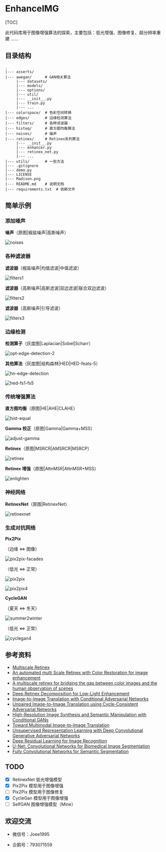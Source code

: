 # EnhanceIMG

[TOC]

此代码库用于图像增强算法的探索，主要包括：低光增强、图像修复、超分辨率重建 …… 

## 目录结构

```
.
|--- asserts/
|--- awegan/      # GAN相关算法
     |--- datasets/
     |--- models/
     |--- options/
     |--- util/
     |--- __init__.py
     |--- train.py
     |--- ...
|--- colorspace/  # 色彩空间转换
|--- edges/       # 边缘检测算法
|--- filters/     # 各种滤波器
|--- histeq/      # 直方图均衡算法
|--- noises/      # 噪声
|--- retinex/     # Retinex系列算法
     |--- __init__.py
     |--- enhancer.py
     |--- retinex_net.py
     |--- ...
|--- utils/       # 一些方法
|--- .gitignore
|--- demo.py
|--- LICENSE
|--- Madison.png
|--- README.md    # 说明文档
|--- requirements.txt  # 依赖文件
```

## 简单示例

### 添加噪声

**噪声**（原图|椒盐噪声|高斯噪声）

![noises](https://cdn.jsdelivr.net/gh/atomicoo/picture-bed@latest/2021/04/1619614042-noises.png)

### 各种滤波器

**滤波器**（椒盐噪声|均值滤波|中值滤波）

![filters1](https://cdn.jsdelivr.net/gh/atomicoo/picture-bed@latest/2021/04/1619614242-filters1.png)

**滤波器**（高斯噪声|高斯滤波|双边滤波|联合双边滤波）

![filters2](https://cdn.jsdelivr.net/gh/atomicoo/picture-bed@latest/2021/04/1619614258-filters2.png)

**滤波器**（高斯噪声|引导滤波）

![filters3](https://cdn.jsdelivr.net/gh/atomicoo/picture-bed@latest/2021/04/1619614271-filters3.png)

### 边缘检测

**检测算子**（灰度图|Laplacian|Sobel|Scharr）

![opt-edge-detection-2](https://cdn.jsdelivr.net/gh/atomicoo/picture-bed@latest/2021/05/1619852372-opt-edge-detection-2.png)

**其他算法**（灰度图|结构森林|HED|HED-feats-5）

![hn-edge-detection](https://cdn.jsdelivr.net/gh/atomicoo/picture-bed@latest/2021/05/1619852478-hn-edge-detection.png)

![hed-fs1-fs5](https://cdn.jsdelivr.net/gh/atomicoo/picture-bed@latest/2021/05/1619955819-hed-fs1-fs5.png)

### 传统增强算法

**直方图均衡**（原图|HE|AHE|CLAHE）

![hist-equal](https://cdn.jsdelivr.net/gh/atomicoo/picture-bed@latest/2021/04/1619614292-hist-equal.png)

**Gamma 校正**（原图|Gamma|Gamma+MSS）

![adjust-gamma](https://cdn.jsdelivr.net/gh/atomicoo/picture-bed@latest/2021/04/1619684267-adjust-gamma.png)

**Retinex**（原图|MSRCR|AMSRCR|MSRCP）

![retinex](https://cdn.jsdelivr.net/gh/atomicoo/picture-bed@latest/2021/04/1619614304-retinex.png)

**Retinex 增强**（原图|AttnMSR|AttnMSR+MSS）

![enlighten](https://cdn.jsdelivr.net/gh/atomicoo/picture-bed@latest/2021/04/1619614316-enlighten.png)

### 神经网络

**RetinexNet**（原图|RetinexNet）

![retinexnet](https://cdn.jsdelivr.net/gh/atomicoo/picture-bed@latest/2021/04/1619668202-retinexnet.png)

### 生成对抗网络

**Pix2Pix**

（边缘 <=> 图像）

![pix2pix-facades](https://cdn.jsdelivr.net/gh/atomicoo/picture-bed@latest/2021/05/1620004141-pix2pix-facades.png)

（低光 <=> 正常）

![pix2pix](https://cdn.jsdelivr.net/gh/atomicoo/picture-bed@latest/2021/05/1619955841-pix2pix.png)

![pix2pix4](https://cdn.jsdelivr.net/gh/atomicoo/picture-bed@latest/2021/05/1620038713-pix2pix4.png)

**CycleGAN**

（夏天 <=> 冬天）

![summer2winter](https://cdn.jsdelivr.net/gh/atomicoo/picture-bed@latest/2021/05/1619937669-summer2winter.png)

（低光 <=> 正常）

![cyclegan4](https://cdn.jsdelivr.net/gh/atomicoo/picture-bed@latest/2021/05/1620037334-cyclegan4.png)

## 参考资料

- [Multiscale Retinex](http://www.ipol.im/pub/art/2014/107/)
- [An automated multi Scale Retinex with Color Restoration for image enhancement](http://ieeexplore.ieee.org/document/6176791/)
- [A multiscale retinex for bridging the gap between color images and the human observation of scenes](http://ieeexplore.ieee.org/document/597272/)
- [Deep Retinex Decomposition for Low-Light Enhancement](https://arxiv.org/abs/1808.04560)
- [Image-to-Image Translation with Conditional Adversarial Networks](https://arxiv.org/abs/1611.07004)
- [Unpaired Image-to-Image Translation using Cycle-Consistent Adversarial Networks](https://arxiv.org/abs/1703.10593)
- [High-Resolution Image Synthesis and Semantic Manipulation with Conditional GANs](https://arxiv.org/abs/1711.11585)
- [Toward Multimodal Image-to-Image Translation](https://arxiv.org/abs/1711.11586)
- [Unsupervised Representation Learning with Deep Convolutional Generative Adversarial Networks](https://arxiv.org/abs/1511.06434)
- [Deep Residual Learning for Image Recognition](https://arxiv.org/abs/1512.03385)
- [U-Net: Convolutional Networks for Biomedical Image Segmentation](https://arxiv.org/abs/1505.04597)
- [Fully Convolutional Networks for Semantic Segmentation](https://arxiv.org/abs/1605.06211v1)

## TODO

- [x] RetinexNet 低光增强模型
- [x] Pix2Pix 模型用于图像增强
- [ ] Pix2Pix 模型用于图像修复
- [x] CycleGan 模型用于图像增强
- [ ] SelfGAN 图像增强模型（Mine）

## 欢迎交流

- 微信号：Joee1995

- 企鹅号：793071559

